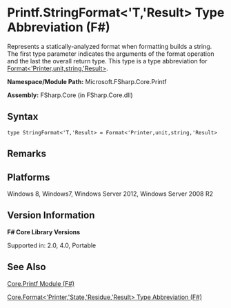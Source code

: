 # Printf.StringFormat<'T,'Result> Type Abbreviation (F#)

Represents a statically-analyzed format when formatting builds a string. The first type parameter indicates the arguments of the format operation and the last the overall return type. This type is a type abbreviation for [Format&lt;'Printer,unit,string,'Result&gt;](http://msdn.microsoft.com/en-us/library/470f484f-a026-40af-8f8c-1e3aaf013bdc).

**Namespace/Module Path:** Microsoft.FSharp.Core.Printf

**Assembly:** FSharp.Core (in FSharp.Core.dll)


## Syntax

```
type StringFormat<'T,'Result> = Format<'Printer,unit,string,'Result>
```

## Remarks

## Platforms
Windows 8, Windows7, Windows Server 2012, Windows Server 2008 R2


## Version Information
**F# Core Library Versions**

Supported in: 2.0, 4.0, Portable




## See Also
[Core.Printf Module &#40;F&#35;&#41;](Core.Printf+Module+%28FSharp%29.md)

[Core.Format&#60;'Printer,'State,'Residue,'Result&#62; Type Abbreviation &#40;F&#35;&#41;](Core.Format%3C%27Printer%2C%27State%2C%27Residue%2C%27Result%3E+Type+Abbreviation+%28FSharp%29.md)


